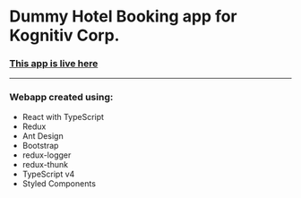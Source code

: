 # Dummy Hotel Booking app for Kognitiv Corp.

<a href="https://rg-kognitiv.netlify.app/"> <h3> This app is live here </h3> </a>

---

### Webapp created using:

- React with TypeScript
- Redux
- Ant Design
- Bootstrap
- redux-logger
- redux-thunk
- TypeScript v4
- Styled Components
